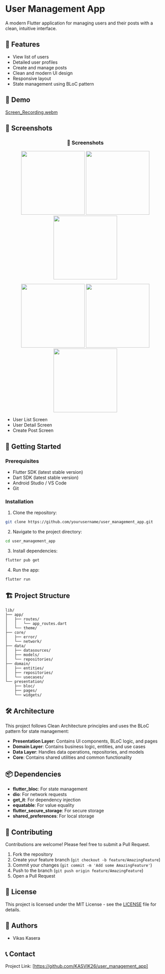 # User Management App

A modern Flutter application for managing users and their posts with a clean, intuitive interface.

## 📱 Features

- View list of users
- Detailed user profiles
- Create and manage posts
- Clean and modern UI design
- Responsive layout
- State management using BLoC pattern

## 🎥 Demo

[Screen_Recording.webm](https://github.com/user-attachments/assets/fe411d88-5167-46ca-9b54-b87b997cf1d3)


## 📸 Screenshots
<h3 align="center">📸 Screenshots</h3>
<p align="center">
  <img src="https://github.com/user-attachments/assets/aea0c598-7edf-4e82-ba9e-aeb05d67d487" width="200"/>
  <img src="https://github.com/user-attachments/assets/e8665cc7-95a3-4833-bccc-5e77c0a51e9f" width="200"/>
  <img src="https://github.com/user-attachments/assets/0470c16f-0a9c-42e7-b7ea-90f71d8ec1c9" width="200"/>
</p>

<p align="center">
  <img src="https://github.com/user-attachments/assets/fed9946b-f140-4796-8dc7-8dc95a134ac5" width="200"/>
  <img src="https://github.com/user-attachments/assets/5520cd2f-5264-47da-a921-776e45fb7ae1" width="200"/>
  <img src="https://github.com/user-attachments/assets/c947b39e-042c-4286-a03a-4bbd2a0b1293" width="200"/>
</p>




- User List Screen
- User Detail Screen
- Create Post Screen

## 🚀 Getting Started

### Prerequisites

- Flutter SDK (latest stable version)
- Dart SDK (latest stable version)
- Android Studio / VS Code
- Git

### Installation

1. Clone the repository:
```bash
git clone https://github.com/yourusername/user_management_app.git
```

2. Navigate to the project directory:
```bash
cd user_management_app
```

3. Install dependencies:
```bash
flutter pub get
```

4. Run the app:
```bash
flutter run
```

## 🏗️ Project Structure

```
lib/
├── app/
│   ├── routes/
│   │   └── app_routes.dart
│   └── theme/
├── core/
│   ├── error/
│   └── network/
├── data/
│   ├── datasources/
│   ├── models/
│   └── repositories/
├── domain/
│   ├── entities/
│   ├── repositories/
│   └── usecases/
└── presentation/
    ├── bloc/
    ├── pages/
    └── widgets/
```

## 🛠️ Architecture

This project follows Clean Architecture principles and uses the BLoC pattern for state management:

- **Presentation Layer**: Contains UI components, BLoC logic, and pages
- **Domain Layer**: Contains business logic, entities, and use cases
- **Data Layer**: Handles data operations, repositories, and models
- **Core**: Contains shared utilities and common functionality

## 📦 Dependencies

- **flutter_bloc**: For state management
- **dio**: For network requests
- **get_it**: For dependency injection
- **equatable**: For value equality
- **flutter_secure_storage**: For secure storage
- **shared_preferences**: For local storage

## 🤝 Contributing

Contributions are welcome! Please feel free to submit a Pull Request.

1. Fork the repository
2. Create your feature branch (`git checkout -b feature/AmazingFeature`)
3. Commit your changes (`git commit -m 'Add some AmazingFeature'`)
4. Push to the branch (`git push origin feature/AmazingFeature`)
5. Open a Pull Request

## 📝 License

This project is licensed under the MIT License - see the [LICENSE](LICENSE) file for details.

## 👥 Authors

- Vikas Kasera 

## 📞 Contact

Project Link: [https://github.com/KASVIK26/user_management_app]
